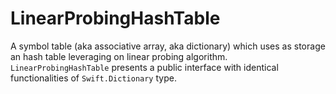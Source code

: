 # LinearProbingHashTable

A symbol table (aka associative array, aka dictionary) which uses as storage an hash table leveraging on linear probing algorithm. 
`LinearProbingHashTable` presents a public interface with identical functionalities of `Swift.Dictionary` type.
